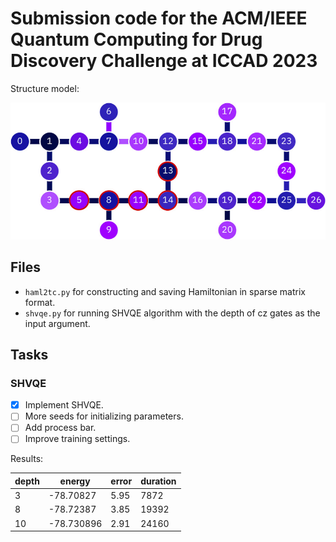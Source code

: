 # Submission code for the ACM/IEEE Quantum Computing for Drug Discovery Challenge at ICCAD 2023

Structure model:

![](.assets/Layout-of-ibmq-montreal.png)

## Files

- `haml2tc.py` for constructing and saving Hamiltonian in sparse matrix format.
- `shvqe.py` for running SHVQE algorithm with the depth of cz gates as the input argument.

## Tasks

### SHVQE

- [x] Implement SHVQE.
- [ ] More seeds for initializing parameters.
- [ ] Add process bar.
- [ ] Improve training settings.

Results:

| depth | energy     | error | duration |
| ----- | ------     | ----- | -------- |
| 3     | -78.70827  | 5.95  | 7872     |
| 8     | -78.72387  | 3.85  | 19392    |
| 10    | -78.730896 | 2.91  | 24160    |

